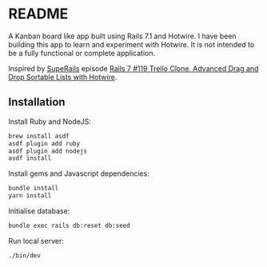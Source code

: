 # README

A Kanban board like app built using Rails 7.1 and Hotwire. I have been building this app to learn and experiment with
Hotwire. It is not intended to be a fully functional or complete application.

Inspired by [SupeRails](https://www.youtube.com/@SupeRails) episode [Rails 7 #119 Trello Clone. Advanced Drag and Drop Sortable Lists with Hotwire](https://youtu.be/OZWhN4Gtjos).

## Installation

Install Ruby and NodeJS:

```bash
brew install asdf
asdf plugin add ruby
asdf plugin add nodejs
asdf install
```

Install gems and Javascript dependencies:

```bash
bundle install
yarn install
```

Initialise database:

```bash
bundle exec rails db:reset db:seed
```

Run local server:

```bash
./bin/dev
```

